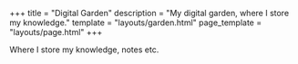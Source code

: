 +++
title = "Digital Garden"
description = "My digital garden, where I store my knowledge."
template = "layouts/garden.html"
page_template = "layouts/page.html"
+++

Where I store my knowledge, notes etc.
